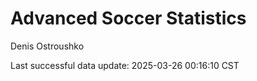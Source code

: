 # Advanced Soccer Statistics
Denis Ostroushko

<!-- gfm -->

Last successful data update: 2025-03-26 00:16:10 CST
